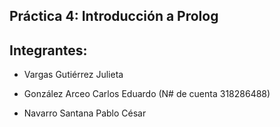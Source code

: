 ## Práctica 4: Introducción a Prolog

## Integrantes:
- Vargas Gutiérrez Julieta

- González Arceo Carlos Eduardo (N# de cuenta 318286488)

- Navarro Santana Pablo César
